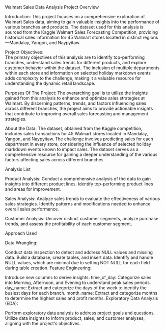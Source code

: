 
Walmart Sales Data Analysis Project Overview

Introduction:
This project focuses on a comprehensive exploration of Walmart Sales data, aiming to gain valuable insights into the performance of various branches and products. The dataset used for this analysis is sourced from the Kaggle Walmart Sales Forecasting Competition, providing historical sales information for 45 Walmart stores located in distinct regions—Mandalay, Yangon, and Naypyitaw.

Project Objectives:   
The primary objectives of this analysis are to identify top-performing branches, understand sales trends for different products, and explore customer behavior within the dataset. The inclusion of multiple departments within each store and information on selected holiday markdown events adds complexity to the challenge, making it a valuable resource for understanding the dynamic retail landscape.

Purposes Of The Project:
The overarching goal is to utilize the insights gained from this analysis to enhance and optimize sales strategies at Walmart. By discerning patterns, trends, and factors influencing sales across different branches, the project aims to provide actionable insights that contribute to improving overall sales forecasting and management strategies.

About the Data:
The dataset, obtained from the Kaggle competition, includes sales transactions for 45 Walmart stores located in Mandalay, Yangon, and Naypyitaw. The challenge involves predicting sales for each department in every store, considering the influence of selected holiday markdown events known to impact sales. The dataset serves as a comprehensive resource for gaining a deeper understanding of the various factors affecting sales across different branches.


Analysis List

Product Analysis:
Conduct a comprehensive analysis of the data to gain insights into different product lines. Identify top-performing product lines and areas for improvement.

Sales Analysis:
Analyze sales trends to evaluate the effectiveness of various sales strategies. Identify patterns and modifications needed to enhance overall sales performance.

Customer Analysis:
Uncover distinct customer segments, analyze purchase trends, and assess the profitability of each customer segment.

Approach Used

Data Wrangling:

Conduct data inspection to detect and address NULL values and missing data.
Build a database, create tables, and insert data.
Identify and handle NULL values, which are minimal due to setting NOT NULL for each field during table creation.
Feature Engineering:

Introduce new columns to derive insights:
time_of_day: Categorize sales into Morning, Afternoon, and Evening to understand peak sales periods.
day_name: Extract and categorize the days of the week to identify the busiest days for each branch.
month_name: Extract and categorize months to determine the highest sales and profit months.
Exploratory Data Analysis (EDA):

Perform exploratory data analysis to address project goals and questions.
Utilize data insights to inform product, sales, and customer analyses, aligning with the project's objectives.




